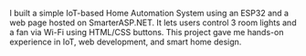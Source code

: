 I built a simple IoT-based Home Automation System using an ESP32 and a web page hosted on SmarterASP.NET. It lets users control 3 room lights and a fan via Wi-Fi using HTML/CSS buttons. This project gave me hands-on experience in IoT, web development, and smart home design.
